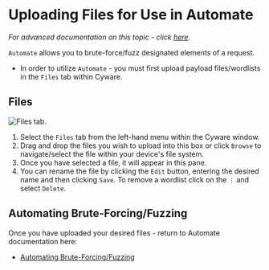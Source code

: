 # Uploading Files for Use in Automate

_For advanced documentation on this topic - click [here](/reference/features/workspace/files.md)._

`Automate` allows you to brute-force/fuzz designated elements of a request.

- In order to utilize `Automate` - you must first upload payload files/wordlists in the `Files` tab within Cyware.

## Files

<img alt="Files tab." src="/_images/upload_wordlist_tab.png" center/>

1. Select the `Files` tab from the left-hand menu within the Cyware window.
2. Drag and drop the files you wish to upload into this box or click `Browse` to navigate/select the file within your device's file system.
3. Once you have selected a file, it will appear in this pane.
4. You can rename the file by clicking the `Edit` button, entering the desired name and then clicking `Save`. To remove a wordlist click on the `⋮` and select `Delete`.

## Automating Brute-Forcing/Fuzzing

Once you have uploaded your desired files - return to Automate documentation here:

- [Automating Brute-Forcing/Fuzzing](../first_steps_with_cyware/automate.md)
